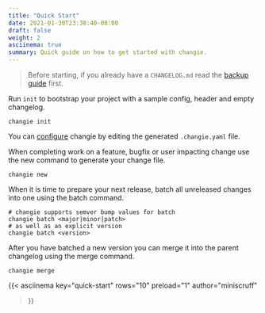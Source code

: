 ```yaml
---
title: "Quick Start"
date: 2021-01-30T23:38:40-08:00
draft: false
weight: 2
asciinema: true
summary: Quick guide on how to get started with changie.
---
```


> Before starting, if you already have a `CHANGELOG.md` read the
> [backup guide](/guide/backup) first.

Run `init` to bootstrap your project with a sample config, header and empty changelog.

```shell
changie init
```

You can [configure](/config) changie by editing the generated `.changie.yaml` file.

When completing work on a feature, bugfix or user impacting change use the new command
to generate your change file.

```shell
changie new
```

When it is time to prepare your next release, batch all unreleased changes into one using the batch command.

```shell
# changie supports semver bump values for batch
changie batch <major|minor|patch>
# as well as an explicit version
changie batch <version>
```

After you have batched a new version you can merge it into the parent changelog using the merge command.

```shell
changie merge
```

{{< asciinema
  key="quick-start"
  rows="10"
  preload="1"
  author="miniscruff"
>}}
